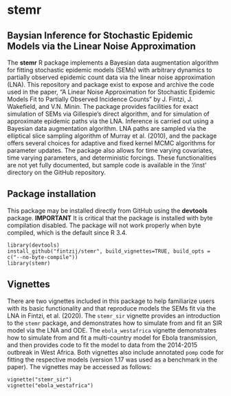 <!-- README.md is generated from README.Rmd. Please edit that file -->
stemr
=====

Baysian Inference for Stochastic Epidemic Models via the Linear Noise Approximation
-----------------------------------------------------------------------------------

The **stemr** R package implements a Bayesian data augmentation
algorithm for fitting stochastic epidemic models (SEMs) with arbitrary
dynamics to partially observed epidemic count data via the linear noise
approximation (LNA). This repository and package exist to expose and
archive the code used in the paper, “A Linear Noise Approximation for
Stochastic Epidemic Models Fit to Partially Observed Incidence Counts”
by J. Fintzi, J. Wakefield, and V.N. Minin. The package provides
facilities for exact simulation of SEMs via Gillespie’s direct
algorithm, and for simulation of approximate epidemic paths via the LNA.
Inference is carried out using a Bayesian data augmentation algorithm.
LNA paths are sampled via the elliptical slice sampling algorithm of
Murray et al. (2010), and the package offers several choices for
adaptive and fixed kernel MCMC algorithms for parameter updates. The
package also allows for time varying covariates, time varying
parameters, and deterministic forcings. These functionalities are not
yet fully documented, but sample code is available in the ‘/inst’
directory on the GitHub repository.

Package installation
--------------------

This package may be installed directly from GitHub using the
**devtools** package. **IMPORTANT** It is critical that the package is
installed with byte compilation disabled. The package will not work
properly when byte compiled, which is the default since R 3.4.

    library(devtools)
    install_github("fintzij/stemr", build_vignettes=TRUE, build_opts = c("--no-byte-compile")) 
    library(stemr)

Vignettes
---------

There are two vignettes included in this package to help familiarize
users with its basic functionality and that reproduce models the SEMs
fit via the LNA in Fintzi, et al. (2020). The `stemr_sir` vignette
provides an introduction to the `stemr` package, and demonstrates how to
simulate from and fit an SIR model via the LNA and ODE. The
`ebola_westafrica` vignette demonstrates how to simulate from and fit a
multi-country model for Ebola transmission, and then provides code to
fit the model to data from the 2014-2015 outbreak in West Africa. Both
vignettes also include annotated `pomp` code for fitting the respective
models (version 1.17 was used as a benchmark in the paper). The
vignettes may be accessed as follows:

    vignette("stemr_sir")         
    vignette("ebola_westafrica")
